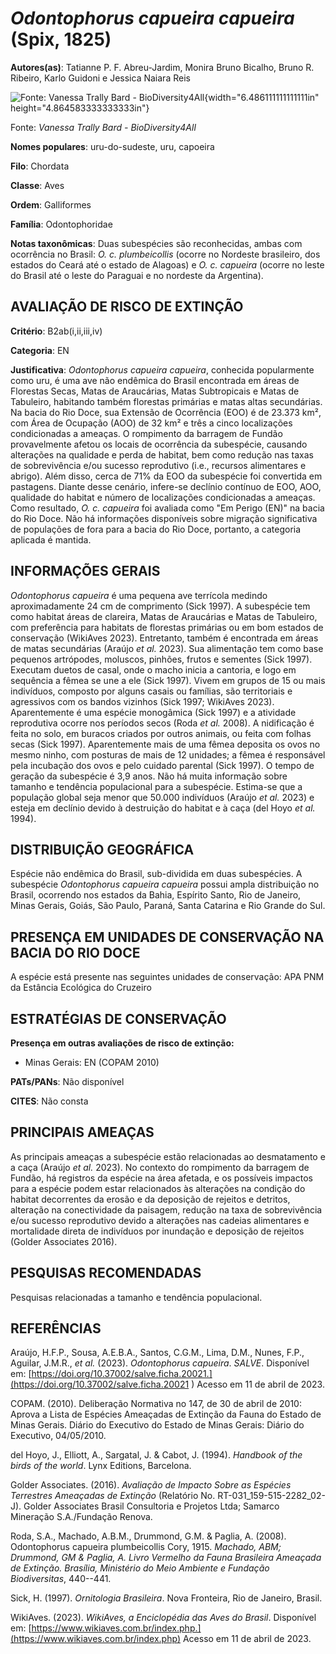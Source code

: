 # *Odontophorus capueira capueira* (Spix, 1825)

**Autores(as)**: Tatianne P. F. Abreu-Jardim, Monira Bruno Bicalho, Bruno R. Ribeiro, Karlo Guidoni e Jessica Naiara Reis

![Fonte: Vanessa Trally Bard - BioDiversity4All](media/rId20.jpg){width="6.486111111111111in" height="4.864583333333333in"}

Fonte: *Vanessa Trally Bard - BioDiversity4All*

**Nomes populares**: uru-do-sudeste, uru, capoeira

**Filo**: Chordata

**Classe**: Aves

**Ordem**: Galliformes

**Família**: Odontophoridae

**Notas taxonômicas**: Duas subespécies são reconhecidas, ambas com ocorrência no Brasil: *O. c. plumbeicollis* (ocorre no Nordeste brasileiro, dos estados do Ceará até o estado de Alagoas) e *O.  c. capueira* (ocorre no leste do Brasil até o leste do Paraguai e no nordeste da Argentina).

## AVALIAÇÃO DE RISCO DE EXTINÇÃO

**Critério**: B2ab(i,ii,iii,iv)

**Categoria**: EN

**Justificativa**: *Odontophorus capueira capueira*, conhecida popularmente como uru, é uma ave não endêmica do Brasil encontrada em áreas de Florestas Secas, Matas de Araucárias, Matas Subtropicais e Matas de Tabuleiro, habitando também florestas primárias e matas altas secundárias. Na bacia do Rio Doce, sua Extensão de Ocorrência (EOO) é de 23.373 km², com Área de Ocupação (AOO) de 32 km² e três a cinco localizações condicionadas a ameaças. O rompimento da barragem de Fundão provavelmente afetou os locais de ocorrência da subespécie, causando alterações na qualidade e perda de habitat, bem como redução nas taxas de sobrevivência e/ou sucesso reprodutivo (i.e., recursos alimentares e abrigo). Além disso, cerca de 71% da EOO da subespécie foi convertida em pastagens. Diante desse cenário, infere-se declínio contínuo de EOO, AOO, qualidade do habitat e número de localizações condicionadas a ameaças. Como resultado, *O. c. capueira* foi avaliada
como "Em Perigo (EN)" na bacia do Rio Doce. Não há informações disponíveis sobre migração significativa de populações de fora para a bacia do Rio Doce, portanto, a categoria aplicada é mantida.

## INFORMAÇÕES GERAIS

*Odontophorus capueira* é uma pequena ave terrícola medindo aproximadamente 24 cm de comprimento (Sick 1997). A subespécie tem como habitat áreas de clareira, Matas de Araucárias e Matas de Tabuleiro, com preferência para habitats de florestas primárias ou em bom estados de conservação (WikiAves 2023). Entretanto, também é encontrada em áreas de matas secundárias (Araújo *et al.* 2023). Sua alimentação tem como base pequenos artrópodes, moluscos, pinhões, frutos e sementes (Sick 1997).  Executam duetos de casal, onde o macho inicia a cantoria, e logo em sequência a fêmea se une a ele (Sick 1997). Vivem em grupos de 15 ou mais indivíduos, composto por alguns casais ou famílias, são territoriais e agressivos com os bandos vizinhos (Sick 1997; WikiAves 2023). Aparentemente é uma espécie monogâmica (Sick 1997) e a atividade reprodutiva ocorre nos períodos secos (Roda *et al.* 2008). A nidificação é feita no solo, em buracos criados por outros animais, ou
feita com folhas secas (Sick 1997). Aparentemente mais de uma fêmea deposita os ovos no mesmo ninho, com posturas de mais de 12 unidades; a fêmea é responsável pela incubação dos ovos e pelo cuidado parental (Sick 1997). O tempo de geração da subespécie é 3,9 anos. Não há muita informação sobre tamanho e tendência populacional para a subespécie.  Estima-se que a população global seja menor que 50.000 indivíduos (Araújo *et al.* 2023) e esteja em declínio devido à destruição do habitat e à caça (del Hoyo *et al.* 1994).

## DISTRIBUIÇÃO GEOGRÁFICA

Espécie não endêmica do Brasil, sub-dividida em duas subespécies. A subespécie *Odontophorus capueira capueira* possui ampla distribuição no Brasil, ocorrendo nos estados da Bahia, Espírito Santo, Rio de Janeiro, Minas Gerais, Goiás, São Paulo, Paraná, Santa Catarina e Rio Grande do Sul.

## PRESENÇA EM UNIDADES DE CONSERVAÇÃO NA BACIA DO RIO DOCE

A espécie está presente nas seguintes unidades de conservação: APA PNM da Estância Ecológica do Cruzeiro

## ESTRATÉGIAS DE CONSERVAÇÃO

**Presença em outras avaliações de risco de extinção:**

-   Minas Gerais: EN (COPAM 2010)

**PATs/PANs**: Não disponível

**CITES**: Não consta

## PRINCIPAIS AMEAÇAS

As principais ameaças a subespécie estão relacionadas ao desmatamento e a caça (Araújo *et al.* 2023). No contexto do rompimento da barragem de Fundão, há registros da espécie na área afetada, e os possíveis impactos para a espécie podem estar relacionados às alterações na condição do habitat decorrentes da erosão e da deposição de rejeitos e detritos, alteração na conectividade da paisagem, redução na taxa de sobrevivência e/ou sucesso reprodutivo devido a alterações nas cadeias alimentares e mortalidade direta de indivíduos por inundação e deposição de rejeitos (Golder Associates 2016).

## PESQUISAS RECOMENDADAS

Pesquisas relacionadas a tamanho e tendência populacional.

## REFERÊNCIAS

Araújo, H.F.P., Sousa, A.E.B.A., Santos, C.G.M., Lima, D.M., Nunes, F.P., Aguilar, J.M.R., *et al.* (2023). *Odontophorus capueira*.  *SALVE*. Disponível em: [https://doi.org/10.37002/salve.ficha.20021.](https://doi.org/10.37002/salve.ficha.20021 ) Acesso em 11 de abril de 2023.

COPAM. (2010). Deliberação Normativa no 147, de 30 de abril de 2010: Aprova a Lista de Espécies Ameaçadas de Extinção da Fauna do Estado de Minas Gerais. Diário do Executivo do Estado de Minas Gerais: Diário do Executivo, 04/05/2010.

del Hoyo, J., Elliott, A., Sargatal, J. & Cabot, J. (1994). *Handbook of the birds of the world*. Lynx Editions, Barcelona.

Golder Associates. (2016). *Avaliação de Impacto Sobre as Espécies Terrestres Ameaçadas de Extinção* (Relatório No.  RT-031_159-515-2282_02-J). Golder Associates Brasil Consultoria e Projetos Ltda; Samarco Mineração S.A./Fundação Renova.

Roda, S.A., Machado, A.B.M., Drummond, G.M. & Paglia, A. (2008).  Odontophorus capueira plumbeicollis Cory, 1915. *Machado, ABM; Drummond, GM & Paglia, A. Livro Vermelho da Fauna Brasileira Ameaçada de Extinção.  Brası́lia, Ministério do Meio Ambiente e Fundação Biodiversitas*, 440--441.

Sick, H. (1997). *Ornitologia Brasileira*. Nova Fronteira, Rio de Janeiro, Brasil.

WikiAves. (2023). *WikiAves, a Enciclopédia das Aves do Brasil*.  Disponível em: [https://www.wikiaves.com.br/index.php.](https://www.wikiaves.com.br/index.php) Acesso em 11 de abril de 2023.
